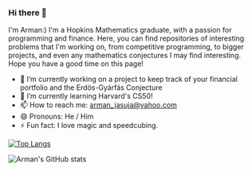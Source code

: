 ### Hi there 👋
I'm Arman:) I'm a Hopkins Mathematics graduate, with a passion for programming and finance. Here, you can find repositories of interesting problems that I'm working on, from competitive programming, to bigger projects, and even any mathematics conjectures I may find interesting.
Hope you have a good time on this page!

- 🔭 I’m currently working on a project to keep track of your financial portfolio and the Erdös-Gyárfás Conjecture
- 🌱 I’m currently learning Harvard's CS50!
- 📫 How to reach me: arman_jasuja@yahoo.com
- 😄 Pronouns: He / Him
- ⚡ Fun fact: I love magic and speedcubing.

[![Top Langs](https://github-readme-stats-git-masterrstaa-rickstaa.vercel.app/api/top-langs/?username=armurox)](https://github.com/armurox/github-readme-stats)

![Arman's GitHub stats](https://github-readme-stats.vercel.app/api?username=armurox&show_icons=true&theme=radical)
